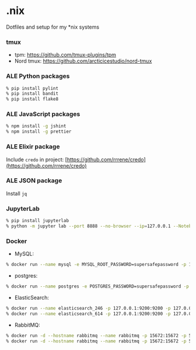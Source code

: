 # .nix

Dotfiles and setup for my *nix systems


### tmux

- tpm: https://github.com/tmux-plugins/tpm
- Nord tmux: https://github.com/arcticicestudio/nord-tmux

### ALE Python packages

```zsh
% pip install pylint
% pip install bandit
% pip install flake8
```

### ALE JavaScript packages

```zsh
% npm install -g jshint
% npm install -g prettier
```

### ALE Elixir package

Include `credo` in project: [https://github.com/rrrene/credo](https://github.com/rrrene/credo)

### ALE JSON package

Install `jq`

### JupyterLab

```zsh
% pip install jupyterlab
% python -m jupyter lab --port 8888 --no-browser --ip=127.0.0.1 --NotebookApp.token='supersafetoken'
```

### Docker

- MySQL:
```zsh
% docker run --name mysql -e MYSQL_ROOT_PASSWORD=supersafepassword -p 127.0.0.1:3306:3306 -d mysql
```

- postgres:
```zsh
% docker run --name postgres -e POSTGRES_PASSWORD=supersafepassword -p 127.0.0.1:5432:5432 -d postgres:alpine
```

- ElasticSearch:
```zsh
% docker run --name elasticsearch_246 -p 127.0.0.1:9200:9200 -p 127.0.0.1:9300:9300 -e "discovery.type=single-node" elasticsearch:2.4.6-alpine
% docker run --name elasticsearch_614 -p 127.0.0.1:9200:9200 -p 127.0.0.1:9300:9300 -e "discovery.type=single-node" docker.elastic.co/elasticsearch/elasticsearch:6.1.4
```

- RabbitMQ:
```zsh
% docker run -d --hostname rabbitmq --name rabbitmq -p 15672:15672 -p 5672:5672 rabbitmq:3-management-alpine
% docker run -d --hostname rabbitmq --name rabbitmq -p 15672:15672 -p 5672:5672 -e RABBITMQ_DEFAULT_USER=user -e RABBITMQ_DEFAULT_PASS=supersafepassword rabbitmq:3-management-alpine

```
